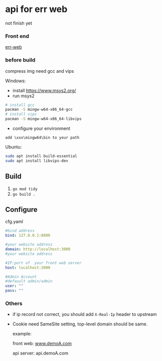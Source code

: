 # api for err web 

not finish yet 

### Front end
[err-web](https://github.com/aolose/err-web)

### before build
compress img need gcc and vips 

Windows:
- install https://www.msys2.org/
- run msys2
```bash
# install gcc
pacman -S mingw-w64-x86_64-gcc 
# install vips
pacman -S mingw-w64-x86_64-libvips 
```
- configure your environment
```
add \xxx\mingw64\bin to your path
```
Ubuntu:
```bash
sudo apt install build-essential
sudo apt install libvips-dev
```


## Build
1. `go mod tidy`
2. `go build .`

## Configure
cfg.yaml
```yaml
#bind address
bind: 127.0.0.1:8880

#your website address
domain: http://localhost:3000
#your website address

#IP:port of  your front web server
host: localhost:3000

#Admin Account
#defauult admin/admin
user: ""
pass: ""
```

### Others
- if ip record not correct, you should add 
`X-Real-Ip` header to upstream
- Cookie need SameSite setting, top-level domain should be same.
  
  example:

  front web: www.demoA.com 
  
  api server: api.demoA.com




